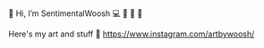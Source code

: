 👋 Hi, I’m SentimentalWoosh 💻 🎸 🎹 🎨



Here's my art and stuff 🔗 https://www.instagram.com/artbywoosh/

<!---
SentimentalWoosh/SentimentalWoosh is a ✨ special ✨ repository because its `README.md` (this file) appears on your GitHub profile.
You can click the Preview link to take a look at your changes.
--->
